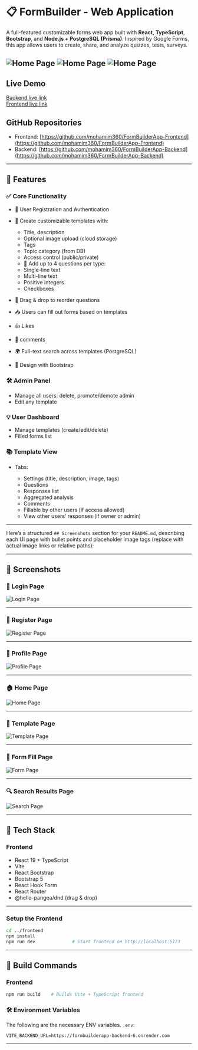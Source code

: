 
# 📋 FormBuilder - Web Application

A full-featured customizable forms web app built with **React**, **TypeScript**, **Bootstrap**, and **Node.js + PostgreSQL (Prisma)**. Inspired by Google Forms, this app allows users to create, share, and analyze quizzes, tests, surveys.

![Home Page](images/q.jpeg)
![Home Page](images/q1.jpeg)
![Home Page](images/q2.jpeg)
---
## Live Demo
[Backend live link](https://formbuilderapp-backend-6.onrender.com)  
[Frontend live link](https://form-builder-app-frontend-eta.vercel.app/)

## GitHub Repositories
- Frontend: [https://github.com/mohamim360/FormBuilderApp-Frontend](https://github.com/mohamim360/FormBuilderApp-Frontend)
- Backend: [https://github.com/mohamim360/FormBuilderApp-Backend](https://github.com/mohamim360/FormBuilderApp-Backend)

---

## 📌 Features

### ✅ Core Functionality

* 🔐 User Registration and Authentication
* 🎨 Create customizable templates with:

  * Title, description
  * Optional image upload (cloud storage)
  * Tags 
  * Topic category (from DB)
  * Access control (public/private)
  * 📝 Add up to 4 questions per type:
  * Single-line text
  * Multi-line text
  * Positive integers
  * Checkboxes
* 🔄 Drag & drop to reorder questions
* 📥 Users can fill out forms based on templates
* 👍 Likes
* 💬 comments
* 🌍 Full-text search across templates (PostgreSQL)
* 📱  Design with Bootstrap

### 🛠 Admin Panel

* Manage all users: delete, promote/demote admin
* Edit any template

### 💡 User Dashboard

* Manage templates (create/edit/delete)
* Filled forms list

### 📚 Template View

* Tabs:

  * Settings (title, description, image, tags)
  * Questions
  * Responses list
  * Aggregated analysis
  * Comments 
  * Fillable by other users (if access allowed)
  * View other users’ responses (if owner or admin)

---
Here’s a structured `## Screenshots` section for your `README.md`, describing each UI page with bullet points and placeholder image tags (replace with actual image links or relative paths):

---

## 📸 Screenshots

### 🔐 **Login Page**
![Login Page](images/lo.PNG)

---

### 📝 **Register Page**

![Register Page](images/re1.PNG)

---

### 👤 **Profile Page**

![Profile Page](images/user.PNG)

---

### 🏠 **Home Page**

![Home Page](images/q2.jpeg)

---

### 📄 **Template Page**

![Template Page](images/t11.jpeg)

---

### 🧾 **Form Fill Page**

![Form Page](images/fo1.jpeg)

---

### 🔍 **Search Results Page**

![Search Page](images/se1.jpeg)

---

## 🧰 Tech Stack

### Frontend

* React 19 + TypeScript
* Vite
* React Bootstrap
* Bootstrap 5
* React Hook Form
* React Router
* @hello-pangea/dnd (drag & drop)

---

### Setup the **Frontend**

```bash
cd ../frontend
npm install
npm run dev              # Start frontend on http://localhost:5173
```

---

## 🔧 Build Commands

### Frontend

```bash
npm run build    # Builds Vite + TypeScript frontend
```
### 🛠 Environment Variables

The following are the necessary ENV variables. `.env`:

```env
VITE_BACKEND_URL=https://formbuilderapp-backend-6.onrender.com
```

---

